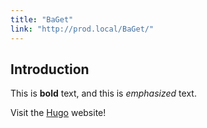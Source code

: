 ```yaml
---
title: "BaGet"
link: "http://prod.local/BaGet/"
---
```

## Introduction

This is **bold** text, and this is *emphasized* text.

Visit the [Hugo](https://gohugo.io) website!